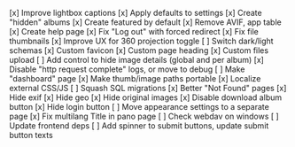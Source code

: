 [x] Improve lightbox captions
[x] Apply defaults to settings
[x] Create "hidden" albums
[x] Create featured by default
[x] Remove AVIF, app table
[x] Create help page
[x] Fix "Log out" with forced redirect
[x] Fix file thumbnails
[x] Improve UX for 360 projection toggle
[ ] Switch dark/light schemas
[x] Custom favicon
[x] Custom page heading
[x] Custom files upload
[ ] Add control to hide image details (global and per album)
[x] Disable "http request complete" logs, or move to debug
[ ] Make "dashboard" page
[x] Make thumb/image paths portable
[x] Localize external CSS/JS
[ ] Squash SQL migrations
[x] Better "Not Found" pages
[x] Hide exif
[x] Hide geo
[x] Hide original images
[x] Disable download album button
[x] Hide login button
[ ] Move appearance settings to a separate page
[x] Fix multilang Title in pano page
[ ] Check webdav on windows
[ ] Update frontend deps
[ ] Add spinner to submit buttons, update submit button texts